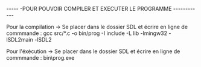 ----- -POUR POUVOIR COMPILER ET EXECUTER LE PROGRAMME ------------

   Pour la compilation 
-> Se placer dans le dossier SDL et écrire en ligne de commmande :
    gcc src/*.c -o bin/prog -I include -L lib -lmingw32 -lSDL2main -lSDL2  

   Pour l'éxécution 
-> Se placer dans le dossier SDL et écrire en ligne de commmande :
    bin\prog.exe
